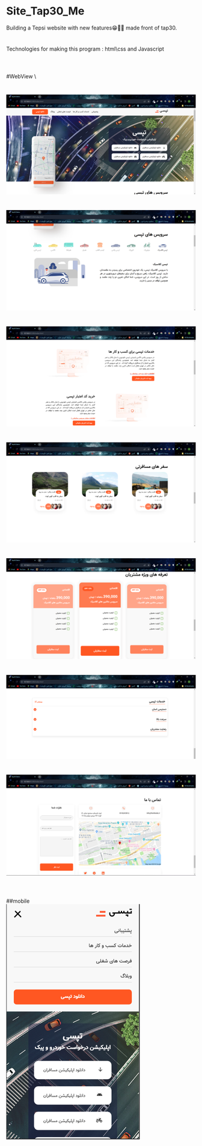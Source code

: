 # Site_Tap30_Me
Building a Tepsi website with new features😁👨‍💻  made front of tap30.
#
Technologies for making this program :  html\css and Javascript
#
\
#WebView
\
#
![WebRTC Architecture](WebView_img/webview1.png)
#
![WebRTC Architecture](WebView_img/webview2.png)
#
![WebRTC Architecture](WebView_img/webview3.png)
#
![WebRTC Architecture](WebView_img/webview4.png)
#
![WebRTC Architecture](WebView_img/webview5.png)
#
![WebRTC Architecture](WebView_img/webview6.png)
#
![WebRTC Architecture](WebView_img/webview7.png)
#
\
##mobile
\
![WebRTC Architecture](WebView_img/webview8.png)
#
